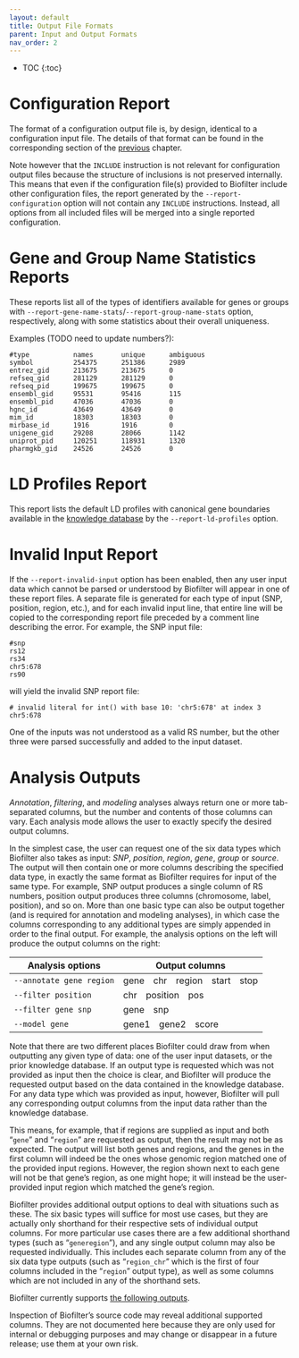 ```yaml
---
layout: default
title: Output File Formats
parent: Input and Output Formats
nav_order: 2
---
```


* TOC
{:toc}

# Configuration Report
The format of a configuration output file is, by design, identical to a configuration input file. The details of that format can be found in the corresponding section of the [previous](https://ritchielab.github.io/biofilter-manual/Input-Output-Formats/InputOutput.html#configuration-files-not-required) chapter.

Note however that the `INCLUDE` instruction is not relevant for configuration output files because the structure of inclusions is not preserved internally. This means that even if the configuration file(s) provided to Biofilter include other configuration files, the report generated by the `--report-configuration` option will not contain any `INCLUDE` instructions. Instead, all options from all included files will be merged into a single reported configuration.

# Gene and Group Name Statistics Reports
These reports list all of the types of identifiers available for genes or groups with `--report-gene-name-stats`/`--report-group-name-stats` option, respectively, along with some statistics about their overall uniqueness. 

Examples (TODO need to update numbers?):
```
#type           names       unique      ambiguous
symbol          254375      251386      2989
entrez_gid      213675      213675      0
refseq_gid      281129      281129      0
refseq_pid      199675      199675      0
ensembl_gid     95531       95416       115
ensembl_pid     47036       47036       0
hgnc_id         43649       43649       0
mim_id          18303       18303       0
mirbase_id      1916        1916        0
unigene_gid     29208       28066       1142
uniprot_pid     120251      118931      1320
pharmgkb_gid    24526       24526       0
```

# LD Profiles Report
This report lists the default LD profiles with canonical gene boundaries available in the [knowledge database](https://ritchielab.github.io/biofilter-manual/loki/loki.html) by the `--report-ld-profiles` option.

# Invalid Input Report
If the `--report-invalid-input` option has been enabled, then any user input data which cannot be parsed or understood by Biofilter will appear in one of these report files. A separate file is generated for each type of input (SNP, position, region, etc.), and for each invalid input line, that entire line will be copied to the corresponding report file preceded by a comment line describing the error. For example, the SNP input file:
```
#snp
rs12
rs34
chr5:678
rs90
```
will yield the invalid SNP report file:
```
# invalid literal for int() with base 10: 'chr5:678' at index 3
chr5:678
```
One of the inputs was not understood as a valid RS number, but the other three were parsed successfully and added to the input dataset.

# Analysis Outputs
*Annotation*, *filtering*, and *modeling* analyses always return one or more tab-separated columns, but the number and contents of those columns can vary. Each analysis mode allows the user to exactly specify the desired output columns.

In the simplest case, the user can request one of the six data types which Biofilter also takes as input: *SNP*, *position*, *region*, *gene*, *group* or *source*. The output will then contain one or more columns describing the specified data type, in exactly the same format as Biofilter requires for input of the same type. For example, SNP output produces a single column of RS numbers, position output produces three columns (chromosome, label, position), and so on. More than one basic type can also be output together (and is required for annotation and modeling analyses), in which case the columns corresponding to any additional types are simply appended in order to the final output. For example, the analysis options on the left will produce the output columns on the right:

|**Analysis options**|**Output columns**|
|---|---|
|`--annotate gene region`|gene&emsp;chr&emsp;region&emsp;start&emsp;stop|
|`--filter position`|chr&emsp;position&emsp;pos|
|`--filter gene snp`|gene&emsp;snp|
|`--model gene`|gene1&emsp;gene2&emsp;score|

Note that there are two different places Biofilter could draw from when outputting any given type of data: one of the user input datasets, or the prior knowledge database. If an output type is requested which was not provided as input then the choice is clear, and Biofilter will produce the requested output based on the data contained in the knowledge database. For any data type which was provided as input, however, Biofilter will pull any corresponding output columns from the input data rather than the knowledge database.

This means, for example, that if regions are supplied as input and both “`gene`” and “`region`” are requested as output, then the result may not be as expected. The output will list both genes and regions, and the genes in the first column will indeed be the ones whose genomic region matched one of the provided input regions. However, the region shown next to each gene will not be that gene’s region, as one might hope; it will instead be the user-provided input region which matched the gene’s region.

Biofilter provides additional output options to deal with situations such as these. The six basic types will suffice for most use cases, but they are actually only shorthand for their respective sets of individual output columns. For more particular use cases there are a few additional shorthand types (such as “`generegion`”), and any single output column may also be requested individually. This includes each
separate column from any of the six data type outputs (such as “`region_chr`” which is the first of four columns included in the “`region`” output type), as well as some columns which are not included in any of the shorthand sets.

Biofilter currently supports [the following outputs](https://ritchielab.github.io/biofilter-manual/Biofilter_Arguments/arguments.html#types-for-analysis-option-arguments).

Inspection of Biofilter’s source code may reveal additional supported columns. They are not documented here because they are only used for internal or debugging purposes and may change or disappear in a future release; use them at your own risk.